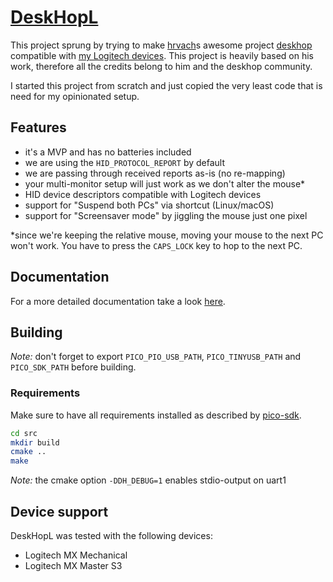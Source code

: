 # [DeskHopL](#)

This project sprung by trying to make [hrvach](https://github.com/hrvach)s awesome project [deskhop](https://github.com/hrvach/deskhop) compatible with [my Logitech devices](https://github.com/hrvach/deskhop/issues/47).
This project is heavily based on his work, therefore all the credits belong to him and the deskhop community.

I started this project from scratch and just copied the very least code that is need for my opinionated setup.

## Features

- it's a MVP and has no batteries included
- we are using the `HID_PROTOCOL_REPORT` by default
- we are passing through received reports as-is (no re-mapping)
- your multi-monitor setup will just work as we don't alter the mouse\*
- HID device descriptors compatible with Logitech devices
- support for "Suspend both PCs" via shortcut (Linux/macOS)
- support for "Screensaver mode" by jiggling the mouse just one pixel

\*since we're keeping the relative mouse, moving your mouse to the next PC won't work. You have to press the `CAPS_LOCK` key to hop to the next PC.

## Documentation

For a more detailed documentation take a look [here](./docs/README.md).

## Building

_Note:_ don't forget to export `PICO_PIO_USB_PATH`, `PICO_TINYUSB_PATH` and `PICO_SDK_PATH` before building.

### Requirements

Make sure to have all requirements installed as described by [pico-sdk](https://github.com/raspberrypi/pico-sdk).

```sh
cd src
mkdir build
cmake ..
make
```

_Note:_ the cmake option `-DDH_DEBUG=1` enables stdio-output on uart1

## Device support

DeskHopL was tested with the following devices:

- Logitech MX Mechanical
- Logitech MX Master S3

